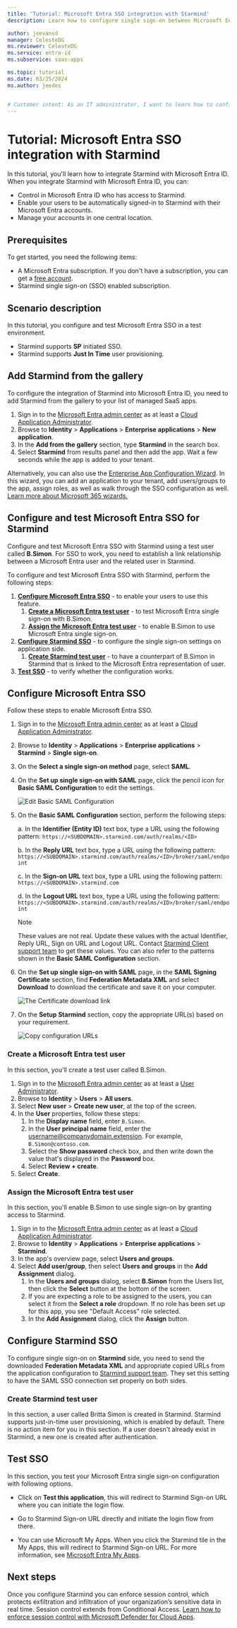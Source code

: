 ```yaml
---
title: 'Tutorial: Microsoft Entra SSO integration with Starmind'
description: Learn how to configure single sign-on between Microsoft Entra ID and Starmind.

author: jeevansd
manager: CelesteDG
ms.reviewer: CelesteDG
ms.service: entra-id
ms.subservice: saas-apps

ms.topic: tutorial
ms.date: 03/25/2024
ms.author: jeedes


# Customer intent: As an IT administrator, I want to learn how to configure single sign-on between Microsoft Entra ID and Starmind so that I can control who has access to Starmind, enable automatic sign-in with Microsoft Entra accounts, and manage my accounts in one central location.
---
```


# Tutorial: Microsoft Entra SSO integration with Starmind

In this tutorial, you'll learn how to integrate Starmind with Microsoft Entra ID. When you integrate Starmind with Microsoft Entra ID, you can:

* Control in Microsoft Entra ID who has access to Starmind.
* Enable your users to be automatically signed-in to Starmind with their Microsoft Entra accounts.
* Manage your accounts in one central location.

## Prerequisites

To get started, you need the following items:

* A Microsoft Entra subscription. If you don't have a subscription, you can get a [free account](https://azure.microsoft.com/free/).
* Starmind single sign-on (SSO) enabled subscription.

## Scenario description

In this tutorial, you configure and test Microsoft Entra SSO in a test environment.

* Starmind supports **SP** initiated SSO.
* Starmind supports **Just In Time** user provisioning.

## Add Starmind from the gallery

To configure the integration of Starmind into Microsoft Entra ID, you need to add Starmind from the gallery to your list of managed SaaS apps.

1. Sign in to the [Microsoft Entra admin center](https://entra.microsoft.com) as at least a [Cloud Application Administrator](~/identity/role-based-access-control/permissions-reference.md#cloud-application-administrator).
1. Browse to **Identity** > **Applications** > **Enterprise applications** > **New application**.
1. In the **Add from the gallery** section, type **Starmind** in the search box.
1. Select **Starmind** from results panel and then add the app. Wait a few seconds while the app is added to your tenant.

 Alternatively, you can also use the [Enterprise App Configuration Wizard](https://portal.office.com/AdminPortal/home?Q=Docs#/azureadappintegration). In this wizard, you can add an application to your tenant, add users/groups to the app, assign roles, as well as walk through the SSO configuration as well. [Learn more about Microsoft 365 wizards.](/microsoft-365/admin/misc/azure-ad-setup-guides)

<a name='configure-and-test-azure-ad-sso-for-starmind'></a>

## Configure and test Microsoft Entra SSO for Starmind

Configure and test Microsoft Entra SSO with Starmind using a test user called **B.Simon**. For SSO to work, you need to establish a link relationship between a Microsoft Entra user and the related user in Starmind.

To configure and test Microsoft Entra SSO with Starmind, perform the following steps:

1. **[Configure Microsoft Entra SSO](#configure-azure-ad-sso)** - to enable your users to use this feature.
    1. **[Create a Microsoft Entra test user](#create-an-azure-ad-test-user)** - to test Microsoft Entra single sign-on with B.Simon.
    1. **[Assign the Microsoft Entra test user](#assign-the-azure-ad-test-user)** - to enable B.Simon to use Microsoft Entra single sign-on.
1. **[Configure Starmind SSO](#configure-starmind-sso)** - to configure the single sign-on settings on application side.
    1. **[Create Starmind test user](#create-starmind-test-user)** - to have a counterpart of B.Simon in Starmind that is linked to the Microsoft Entra representation of user.
1. **[Test SSO](#test-sso)** - to verify whether the configuration works.

<a name='configure-azure-ad-sso'></a>

## Configure Microsoft Entra SSO

Follow these steps to enable Microsoft Entra SSO.

1. Sign in to the [Microsoft Entra admin center](https://entra.microsoft.com) as at least a [Cloud Application Administrator](~/identity/role-based-access-control/permissions-reference.md#cloud-application-administrator).
1. Browse to **Identity** > **Applications** > **Enterprise applications** > **Starmind** > **Single sign-on**.
1. On the **Select a single sign-on method** page, select **SAML**.
1. On the **Set up single sign-on with SAML** page, click the pencil icon for **Basic SAML Configuration** to edit the settings.

   ![Edit Basic SAML Configuration](common/edit-urls.png)

1. On the **Basic SAML Configuration** section, perform the following steps:

    a. In the **Identifier (Entity ID)** text box, type a URL using the following pattern:
    `https://<SUBDOMAIN>.starmind.com/auth/realms/<ID>`

	b. In the **Reply URL** text box, type a URL using the following pattern:
    `https://<SUBDOMAIN>.starmind.com/auth/realms/<ID>/broker/saml/endpoint`

    c. In the **Sign-on URL** text box, type a URL using the following pattern:
    `https://<SUBDOMAIN>.starmind.com`

    d. In the **Logout URL** text box, type a URL using the following pattern:
    `https://<SUBDOMAIN>.starmind.com/auth/realms/<ID>/broker/saml/endpoint`

	> [!NOTE]
	> These values are not real. Update these values with the actual Identifier, Reply URL, Sign on URL and Logout URL. Contact [Starmind Client support team](mailto:support@starmind.com) to get these values. You can also refer to the patterns shown in the **Basic SAML Configuration** section.

1. On the **Set up single sign-on with SAML** page, in the **SAML Signing Certificate** section,  find **Federation Metadata XML** and select **Download** to download the certificate and save it on your computer.

	![The Certificate download link](common/metadataxml.png)

1. On the **Setup Starmind** section, copy the appropriate URL(s) based on your requirement.

	![Copy configuration URLs](common/copy-configuration-urls.png)

<a name='create-an-azure-ad-test-user'></a>

### Create a Microsoft Entra test user

In this section, you'll create a test user called B.Simon.

1. Sign in to the [Microsoft Entra admin center](https://entra.microsoft.com) as at least a [User Administrator](~/identity/role-based-access-control/permissions-reference.md#user-administrator).
1. Browse to **Identity** > **Users** > **All users**.
1. Select **New user** > **Create new user**, at the top of the screen.
1. In the **User** properties, follow these steps:
   1. In the **Display name** field, enter `B.Simon`.  
   1. In the **User principal name** field, enter the username@companydomain.extension. For example, `B.Simon@contoso.com`.
   1. Select the **Show password** check box, and then write down the value that's displayed in the **Password** box.
   1. Select **Review + create**.
1. Select **Create**.

<a name='assign-the-azure-ad-test-user'></a>

### Assign the Microsoft Entra test user

In this section, you'll enable B.Simon to use single sign-on by granting access to Starmind.

1. Sign in to the [Microsoft Entra admin center](https://entra.microsoft.com) as at least a [Cloud Application Administrator](~/identity/role-based-access-control/permissions-reference.md#cloud-application-administrator).
1. Browse to **Identity** > **Applications** > **Enterprise applications** > **Starmind**.
1. In the app's overview page, select **Users and groups**.
1. Select **Add user/group**, then select **Users and groups** in the **Add Assignment** dialog.
   1. In the **Users and groups** dialog, select **B.Simon** from the Users list, then click the **Select** button at the bottom of the screen.
   1. If you are expecting a role to be assigned to the users, you can select it from the **Select a role** dropdown. If no role has been set up for this app, you see "Default Access" role selected.
   1. In the **Add Assignment** dialog, click the **Assign** button.

## Configure Starmind SSO

To configure single sign-on on **Starmind** side, you need to send the downloaded **Federation Metadata XML** and appropriate copied URLs from the application configuration to [Starmind support team](mailto:support@starmind.com). They set this setting to have the SAML SSO connection set properly on both sides.

### Create Starmind test user

In this section, a user called Britta Simon is created in Starmind. Starmind supports just-in-time user provisioning, which is enabled by default. There is no action item for you in this section. If a user doesn't already exist in Starmind, a new one is created after authentication.

## Test SSO 

In this section, you test your Microsoft Entra single sign-on configuration with following options. 

* Click on **Test this application**, this will redirect to Starmind Sign-on URL where you can initiate the login flow. 

* Go to Starmind Sign-on URL directly and initiate the login flow from there.

* You can use Microsoft My Apps. When you click the Starmind tile in the My Apps, this will redirect to Starmind Sign-on URL. For more information, see [Microsoft Entra My Apps](/azure/active-directory/manage-apps/end-user-experiences#azure-ad-my-apps).

## Next steps

Once you configure Starmind you can enforce session control, which protects exfiltration and infiltration of your organization’s sensitive data in real time. Session control extends from Conditional Access. [Learn how to enforce session control with Microsoft Defender for Cloud Apps](/cloud-app-security/proxy-deployment-any-app).
